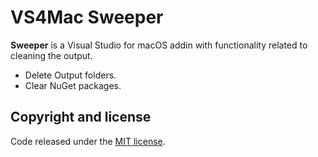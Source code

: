 # VS4Mac Sweeper

**Sweeper** is a Visual Studio for macOS addin with functionality related to  cleaning the output. 

* Delete Output folders.
* Clear NuGet packages.

## Copyright and license

Code released under the [MIT license](https://opensource.org/licenses/MIT).
